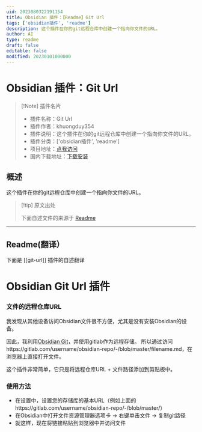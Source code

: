 ```yaml
---
uid: 2023080322191154
title: Obsidian 插件：【Readme】Git Url
tags: ['obsidian插件', 'readme']
description: 这个插件在你的git远程仓库中创建一个指向你文件的URL。
author: AI
type: readme
draft: false
editable: false
modified: 20230101000000
---
```


# Obsidian 插件：Git Url

> [!Note] 插件名片
> - 插件名称：Git Url
> - 插件作者：khuongduy354
> - 插件说明：这个插件在你的git远程仓库中创建一个指向你文件的URL。
> - 插件分类：['obsidian插件', 'readme']
> - 项目地址：[点我访问](https://github.com/khuongduy354/obsidian-git-url)
> - 国内下载地址：[下载安装](https://pkmer.cn/products/plugin/pluginMarket/?git-url)

## 概述

这个插件在你的git远程仓库中创建一个指向你文件的URL。



> [!tip] 原文出处
> 
>下面自述文件的来源于 [Readme](https://ghproxy.net/https://raw.githubusercontent.com/khuongduy354/obsidian-git-url/master/README.md)
> 

---

## Readme(翻译）

下面是 [[git-url]] 插件的自述翻译


# Obsidian Git Url 插件

### 文件的远程仓库URL
我发现从其他设备访问Obsidian文件很不方便，尤其是没有安装Obsidian的设备。

因此，我利用[Obsidian Git](https://github.com/denolehov/obsidian-git)，并使用gitlab作为远程存储。
所以通过访问https://gitlab.com/username/obsidian-repo/-/blob/master/filename.md，在浏览器上直接打开文件。

这个插件非常简单，它只是将远程仓库URL + 文件路径添加到剪贴板中。

### 使用方法
- 在设置中，设置您的存储库的基本URL（例如上面的https://gitlab.com/username/obsidian-repo/-/blob/master/）
- 在Obsidian中打开文件资源管理器选项卡 -> 右键单击文件 -> 复制git路径
- 就这样，现在将链接粘贴到浏览器中并访问文件



